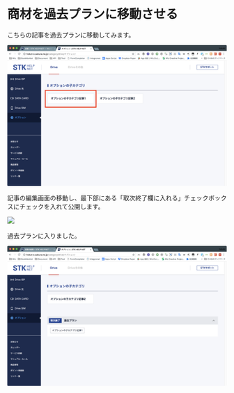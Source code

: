 # 商材を過去プランに移動させる

こちらの記事を過去プランに移動してみます。

![](../../.gitbook/assets/image%20%288%29.png)

  
記事の編集画面の移動し、最下部にある「取次終了欄に入れる」チェックボックスにチェックを入れて公開します。

![](../../.gitbook/assets/2018-06-29-18.03.49.gif)

過去プランに入りました。

![](../../.gitbook/assets/sukurnshotto-2018-06-29-180916.png)


